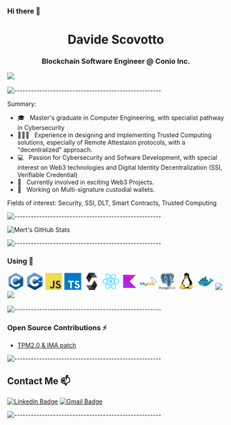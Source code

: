 ### Hi there 👋
<h1 align="center"><!--Ciao <img src="https://raw.githubusercontent.com/ABSphreak/ABSphreak/master/gifs/Hi.gif" width="30px">--> Davide Scovotto </h1>
<h3 align="center"> Blockchain Software Engineer @ Conio Inc. </h3>
<!--p align="left" hidden="true"> <img src="https://komarev.com/ghpvc/?username=ScovottoDavide&label=Profile%20views&color=0e75b6&style=flat" alt="ScovottoDavide" /--> 
 <img src="https://img.shields.io/badge/Ask%20me-anything-1abc9c.svg"/>
</p>


![-----------------------------------------------------](https://raw.githubusercontent.com/andreasbm/readme/master/assets/lines/aqua.png)

Summary:

- 🎓 &nbsp; Master's graduate in Computer Engineering, with specialist pathway in Cybersecurity
- 👨🏻‍💻 &nbsp; Experience in designing and implementing Trusted Computing solutions, especially of Remote Attestaion protocols, with a "decentralized" approach.
- 💻 &nbsp; Passion for Cybersecurity and Sofware Development, with special interest on Web3 technologies and Digital Identity Decentralization (SSI, Verifiable Credential)
- 🔭 &nbsp; Currently involved in exciting Web3 Projects.
- 🔭 &nbsp; Working on Multi-signature custodial wallets.

Fields of interest: Security, SSI, DLT, Smart Contracts, Trusted Computing

![-----------------------------------------------------](https://raw.githubusercontent.com/andreasbm/readme/master/assets/lines/aqua.png)

![Mert's GitHub Stats](https://github-readme-stats.vercel.app/api?username=ScovottoDavide&show_icons=true)

![-----------------------------------------------------](https://raw.githubusercontent.com/andreasbm/readme/master/assets/lines/aqua.png)

### Using 🧠
  
<code><a href="https://www.cprogramming.com/" target="_blank"><img src="https://raw.githubusercontent.com/devicons/devicon/master/icons/c/c-original.svg" alt="c" width="40" height="40"/></a></code>
<code><a href="https://isocpp.org/" target="_blank"><img src="https://github.com/devicons/devicon/blob/master/icons/cplusplus/cplusplus-original.svg" alt="c++" width="40" height="40"/></a></code>
<code><a href="https://developer.mozilla.org/en-US/docs/Web/JavaScript" target="_blank"><img src="https://raw.githubusercontent.com/devicons/devicon/master/icons/javascript/javascript-original.svg" alt="javascript" width="40" height="40"/></a></code>
<code><a href="https://developer.mozilla.org/en-US/docs/Web/TypeScript" target="_blank"><img src="https://raw.githubusercontent.com/devicons/devicon/master/icons/typescript/typescript-original.svg" alt="typescript" width="40" height="40"/></a></code>
<code><a href="https://soliditylang.org/" target="_blank"><img src="https://raw.githubusercontent.com/devicons/devicon/master/icons/solidity/solidity-original.svg" alt="solidity" width="40" height="40"/></a></code>
<code><a href="https://reactjs.org/" target="_blank"><img src="https://github.com/devicons/devicon/blob/master/icons/react/react-original.svg" alt="react" width="40" height="40"/></a></code>
<code><a href="https://kotlinlang.org/" target="_blank"><img src="https://github.com/devicons/devicon/blob/master/icons/kotlin/kotlin-original.svg" alt="kotlin" width="40" height="40"/></a></code>
<code><a href="https://www.mysql.com/" target="_blank"><img src="https://raw.githubusercontent.com/devicons/devicon/master/icons/mysql/mysql-original-wordmark.svg" alt="mysql" width="40" height="40"/></a></code> 
<code><a href="https://www.postgresql.org/" target="_blank"><img src="https://raw.githubusercontent.com/devicons/devicon/master/icons/postgresql/postgresql-original-wordmark.svg" alt="postgresql" width="40" height="40"/></a></code> 
<code><a href="https://www.linux.org/" target="_blank"><img src="https://raw.githubusercontent.com/devicons/devicon/master/icons/linux/linux-original.svg" alt="linux" width="40" height="40"/></a></code>
<code><a href="https://www.docker.com/" target="_blank"><img src="https://github.com/devicons/devicon/blob/master/icons/docker/docker-original.svg" alt="docker" width="40" height="40"/></a></code>
<code><a href="https://code.visualstudio.com" target="_blank"><img height="50" src="https://www.vectorlogo.zone/logos/visualstudio_code/visualstudio_code-ar21.svg"></a></code> 
<code><a href="https://git-scm.com/" target="_blank"><img height="50" src="https://www.vectorlogo.zone/logos/git-scm/git-scm-ar21.svg"></a></code>

![-----------------------------------------------------](https://raw.githubusercontent.com/andreasbm/readme/master/assets/lines/aqua.png)

### Open Source Contributions ⚡
- [TPM2.0 & IMA patch](https://github.com/ScovottoDavide/tpm-ima-patch)
  
![-----------------------------------------------------](https://raw.githubusercontent.com/andreasbm/readme/master/assets/lines/aqua.png)

## Contact Me 📫

[![Linkedin Badge](https://img.shields.io/twitter/url?color=lightblue&label=ScovottoDavide&logo=linkedin&logoColor=lightblue&style=for-the-badge&url=https%3A%2F%2Fwww.linkedin.com%2Fin%2Fmmertpolat)](https://www.linkedin.com/in/davide-scovotto-2aaa9720a/)
[![Gmail Badge](https://img.shields.io/twitter/url?color=lightblue&label=ScovottoDavide&logo=gmail&logoColor=lightblue&style=for-the-badge&url=https%3A%2F%2Fwww.gmail.com%2Fin%2Fmmertpolat)](mailto:scovottodavide@gmail.com)

![-----------------------------------------------------](https://raw.githubusercontent.com/andreasbm/readme/master/assets/lines/aqua.png)
